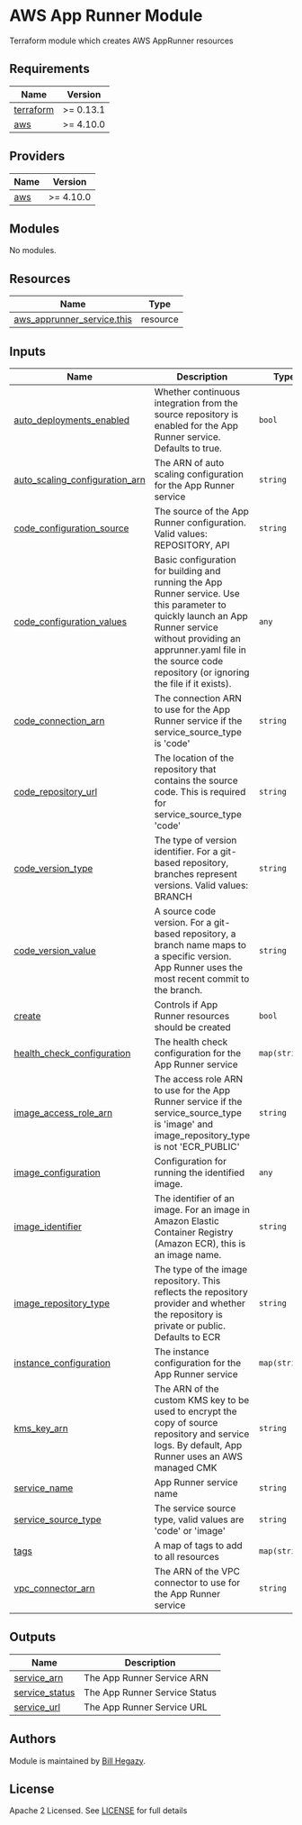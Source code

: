 # AWS App Runner Module
Terraform module which creates AWS AppRunner resources

<!-- BEGINNING OF PRE-COMMIT-TERRAFORM DOCS HOOK -->
## Requirements

| Name | Version |
|------|---------|
| <a name="requirement_terraform"></a> [terraform](#requirement\_terraform) | >= 0.13.1 |
| <a name="requirement_aws"></a> [aws](#requirement\_aws) | >= 4.10.0 |

## Providers

| Name | Version |
|------|---------|
| <a name="provider_aws"></a> [aws](#provider\_aws) | >= 4.10.0 |

## Modules

No modules.

## Resources

| Name | Type |
|------|------|
| [aws_apprunner_service.this](https://registry.terraform.io/providers/hashicorp/aws/latest/docs/resources/apprunner_service) | resource |

## Inputs

| Name | Description | Type | Default | Required |
|------|-------------|------|---------|:--------:|
| <a name="input_auto_deployments_enabled"></a> [auto\_deployments\_enabled](#input\_auto\_deployments\_enabled) | Whether continuous integration from the source repository is enabled for the App Runner service. Defaults to true. | `bool` | `true` | no |
| <a name="input_auto_scaling_configuration_arn"></a> [auto\_scaling\_configuration\_arn](#input\_auto\_scaling\_configuration\_arn) | The ARN of auto scaling configuration for the App Runner service | `string` | `""` | no |
| <a name="input_code_configuration_source"></a> [code\_configuration\_source](#input\_code\_configuration\_source) | The source of the App Runner configuration. Valid values: REPOSITORY, API | `string` | `"REPOSITORY"` | no |
| <a name="input_code_configuration_values"></a> [code\_configuration\_values](#input\_code\_configuration\_values) | Basic configuration for building and running the App Runner service. Use this parameter to quickly launch an App Runner service without providing an apprunner.yaml file in the source code repository (or ignoring the file if it exists). | `any` | `{}` | no |
| <a name="input_code_connection_arn"></a> [code\_connection\_arn](#input\_code\_connection\_arn) | The connection ARN to use for the App Runner service if the service\_source\_type is 'code' | `string` | `""` | no |
| <a name="input_code_repository_url"></a> [code\_repository\_url](#input\_code\_repository\_url) | The location of the repository that contains the source code. This is required for service\_source\_type 'code' | `string` | `""` | no |
| <a name="input_code_version_type"></a> [code\_version\_type](#input\_code\_version\_type) | The type of version identifier. For a git-based repository, branches represent versions. Valid values: BRANCH | `string` | `"BRANCH"` | no |
| <a name="input_code_version_value"></a> [code\_version\_value](#input\_code\_version\_value) | A source code version. For a git-based repository, a branch name maps to a specific version. App Runner uses the most recent commit to the branch. | `string` | `"main"` | no |
| <a name="input_create"></a> [create](#input\_create) | Controls if App Runner resources should be created | `bool` | `true` | no |
| <a name="input_health_check_configuration"></a> [health\_check\_configuration](#input\_health\_check\_configuration) | The health check configuration for the App Runner service | `map(string)` | `{}` | no |
| <a name="input_image_access_role_arn"></a> [image\_access\_role\_arn](#input\_image\_access\_role\_arn) | The access role ARN to use for the App Runner service if the service\_source\_type is 'image' and image\_repository\_type is not 'ECR\_PUBLIC' | `string` | `""` | no |
| <a name="input_image_configuration"></a> [image\_configuration](#input\_image\_configuration) | Configuration for running the identified image. | `any` | `{}` | no |
| <a name="input_image_identifier"></a> [image\_identifier](#input\_image\_identifier) | The identifier of an image. For an image in Amazon Elastic Container Registry (Amazon ECR), this is an image name. | `string` | `""` | no |
| <a name="input_image_repository_type"></a> [image\_repository\_type](#input\_image\_repository\_type) | The type of the image repository. This reflects the repository provider and whether the repository is private or public. Defaults to ECR | `string` | `"ECR"` | no |
| <a name="input_instance_configuration"></a> [instance\_configuration](#input\_instance\_configuration) | The instance configuration for the App Runner service | `map(string)` | `{}` | no |
| <a name="input_kms_key_arn"></a> [kms\_key\_arn](#input\_kms\_key\_arn) | The ARN of the custom KMS key to be used to encrypt the copy of source repository and service logs. By default, App Runner uses an AWS managed CMK | `string` | `""` | no |
| <a name="input_service_name"></a> [service\_name](#input\_service\_name) | App Runner service name | `string` | `""` | no |
| <a name="input_service_source_type"></a> [service\_source\_type](#input\_service\_source\_type) | The service source type, valid values are 'code' or 'image' | `string` | `"image"` | no |
| <a name="input_tags"></a> [tags](#input\_tags) | A map of tags to add to all resources | `map(string)` | `{}` | no |
| <a name="input_vpc_connector_arn"></a> [vpc\_connector\_arn](#input\_vpc\_connector\_arn) | The ARN of the VPC connector to use for the App Runner service | `string` | `""` | no |

## Outputs

| Name | Description |
|------|-------------|
| <a name="output_service_arn"></a> [service\_arn](#output\_service\_arn) | The App Runner Service ARN |
| <a name="output_service_status"></a> [service\_status](#output\_service\_status) | The App Runner Service Status |
| <a name="output_service_url"></a> [service\_url](#output\_service\_url) | The App Runner Service URL |
<!-- END OF PRE-COMMIT-TERRAFORM DOCS HOOK -->

## Authors

Module is maintained by [Bill Hegazy](https://github.com/bhegazy).

## License

Apache 2 Licensed. See [LICENSE](https://github.com/bhegazy/terraform-aws-apprunner/tree/main/LICENSE) for full details
